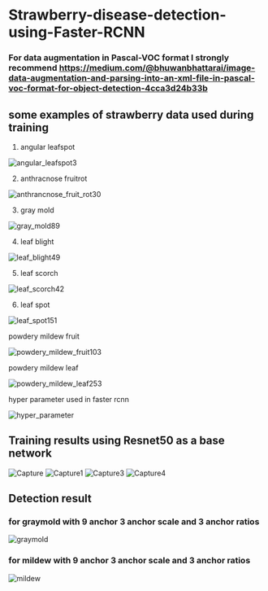 # Strawberry-disease-detection-using-Faster-RCNN

### For data augmentation in Pascal-VOC format I strongly recommend https://medium.com/@bhuwanbhattarai/image-data-augmentation-and-parsing-into-an-xml-file-in-pascal-voc-format-for-object-detection-4cca3d24b33b
## some examples of strawberry data used during training
1) angular leafspot

![angular_leafspot3](https://user-images.githubusercontent.com/26374302/62831186-3261f280-bc56-11e9-9c56-0cc6e82d78a2.jpg)

2) anthracnose fruitrot

![anthrancnose_fruit_rot30](https://user-images.githubusercontent.com/26374302/62831197-5291b180-bc56-11e9-9cea-71a943dd6539.jpg)

3) gray mold

![gray_mold89](https://user-images.githubusercontent.com/26374302/62831209-79e87e80-bc56-11e9-90c0-275c40062530.jpg)

4) leaf blight

![leaf_blight49](https://user-images.githubusercontent.com/26374302/62831223-a7352c80-bc56-11e9-92e0-51de2367ae00.jpg)

5) leaf scorch

![leaf_scorch42](https://user-images.githubusercontent.com/26374302/62831173-00e92700-bc56-11e9-8e9a-d0af1cc174e1.jpg)

6) leaf spot

![leaf_spot151](https://user-images.githubusercontent.com/26374302/62831235-cfbd2680-bc56-11e9-9335-d7bec1b917c6.jpg)

powdery mildew fruit

![powdery_mildew_fruit103](https://user-images.githubusercontent.com/26374302/62831244-f11e1280-bc56-11e9-9d6e-02b99df126ce.jpg)

powdery mildew leaf 

![powdery_mildew_leaf253](https://user-images.githubusercontent.com/26374302/62831259-190d7600-bc57-11e9-98ae-c1bf1af38bf2.jpg)


hyper parameter used in faster rcnn

![hyper_parameter](https://user-images.githubusercontent.com/26374302/62831269-4b1ed800-bc57-11e9-81c9-bbf89fe6be3e.JPG)

## Training results using Resnet50 as a base network

![Capture](https://user-images.githubusercontent.com/26374302/62830949-47d51d80-bc52-11e9-907c-50af4895beec.JPG)
![Capture1](https://user-images.githubusercontent.com/26374302/62830961-88349b80-bc52-11e9-987c-69d4fbbf8481.JPG)
![Capture3](https://user-images.githubusercontent.com/26374302/62830969-ab5f4b00-bc52-11e9-8ead-914fdb057c52.JPG)
![Capture4](https://user-images.githubusercontent.com/26374302/62830976-c0d47500-bc52-11e9-826c-010fdfcf237b.JPG)

## Detection result 
### for graymold with 9 anchor 3 anchor scale and 3 anchor ratios

![graymold](https://user-images.githubusercontent.com/26374302/62831332-3db61d80-bc58-11e9-8932-09cc242a4477.JPG)

### for mildew with 9 anchor 3 anchor scale and 3 anchor ratios

![mildew](https://user-images.githubusercontent.com/26374302/62831347-91286b80-bc58-11e9-8d1f-ef60a8b6081b.JPG)

